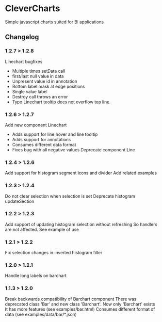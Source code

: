 # CleverCharts

Simple javascript charts suited for BI applications

## Changelog

### 1.2.7 > 1.2.8

Linechart bugfixes
 * Multiple times setData call
 * first/last null value in data
 * Unpresent value id in annotation
 * Bottom label mask at edge positions
 * Single value label
 * Destroy call throws an error
 * Typo
Linechart tooltip does not overflow top line.

### 1.2.6 > 1.2.7

Add new component Linechart
 * Adds support for line hover and line tooltip
 * Adds support for annotations
 * Consumes different data format
 * Fixes bug with all negative values
Deprecate component Line

### 1.2.4 > 1.2.6

Add support for histogram segment icons and divider
Add related examples

### 1.2.3 > 1.2.4

Do not clear selection when selection is set
Deprecate histogram updateSection

### 1.2.2 > 1.2.3

Add support of updating histogram selection without refreshing
So handlers are not affected. See example of use

### 1.2.1 > 1.2.2

Fix selection changes in inverted histogram filter

### 1.2.0 > 1.2.1

Handle long labels on barchart

### 1.1.3 > 1.2.0

Break backwards compatibility of Barchart component
There was deprecated class 'Bar' and new class 'Barchart'. Now only 'Barchart' exists
It has more features (see examples/bar.html)
Consumes different format of data (see examples/data/bar/*.json)

